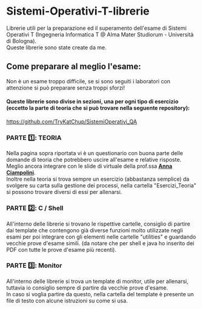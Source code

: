 # Sistemi-Operativi-T-librerie
Librerie utili per la preparazione ed il superamento dell'esame di Sistemi Operativi T (Ingegneria Informatica T @ Alma Mater Studiorum - Università di Bologna).  
Queste librerie sono state create da me. 

## Come preparare al meglio l'esame:
Non è un esame troppo difficile, se si sono seguiti i laboratori con attenzione si può preparare senza troppi sforzi!
#### Queste librerie sono divise in sezioni, una per ogni tipo di esercizio (eccetto la parte di teoria che si può trovare nella seguente repository):
  https://github.com/TryKatChup/SistemiOperativi_QA
### PARTE 1️⃣: TEORIA
  Nella pagina sopra riportata vi è un questionario con buona parte delle domande di teoria che potrebbero uscire all'esame e relative risposte.  
  Meglio ancora integrare con le slide di virtuale della prof.ssa [**Anna Ciampolini**](https://www.unibo.it/sitoweb/anna.ciampolini).  
  Inoltre nella teoria si trova sempre un esercizio (abbastanza semplice) da svolgere su carta sulla gestione dei processi, nella cartella "Esercizi_Teoria" si possono trovare diversi di essi per allenarsi.
### PARTE 2️⃣: C / Shell
  All'interno delle librerie si trovano le rispettive cartelle, consiglio di partire dai template che contengono già diverse funzioni molto utilizzate negli esami per poi integrare con gli elementi nelle cartelle "utilities" e guardando vecchie prove d'esame simili.
  (da notare che per shell e java ho inserito dei PDF con tutte le prove d'esame più recenti).
### PARTE 3️⃣: Monitor
  All'interno delle librerie si trova un template di monitor, utile per allenarsi, tuttavia io consiglio sempre di partire da vecchie prove d'esame.  
  In caso si voglia partire da questo, nella cartella del template è presente un file di testo con alcune istruzioni su come si usa.
